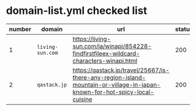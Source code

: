 # domain-list.yml checked list

|number|domain|url|status|
|---|---|---|---|
|1|`living-sun.com`|https://living-sun.com/ja/winapi/854228-findfirstfileex-wildcard-characters-winapi.html|200|
|2|`qastack.jp`|https://qastack.jp/travel/25667/is-there-any-region-island-mountain-or-village-in-japan-known-for-hot-spicy-local-cuisine|200|
